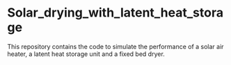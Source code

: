 # Solar_drying_with_latent_heat_storage
This repository contains the code to simulate the performance of a solar air heater, a latent heat storage unit and a fixed bed dryer.
